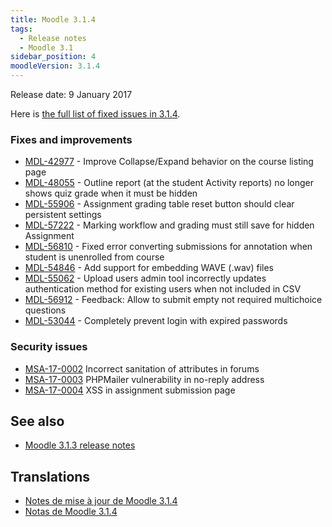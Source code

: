 ```yaml
---
title: Moodle 3.1.4
tags:
  - Release notes
  - Moodle 3.1
sidebar_position: 4
moodleVersion: 3.1.4
---
```

Release date: 9 January 2017

Here is [the full list of fixed issues in 3.1.4](https://tracker.moodle.org/secure/IssueNavigator!executeAdvanced.jspa?jqlQuery=project+%3D+mdl+AND+resolution+%3D+fixed+AND+fixVersion+in+%28%223.1.4%22%29+ORDER+BY+priority+DESC&runQuery=true&clear=true).

### Fixes and improvements

- [MDL-42977](https://tracker.moodle.org/browse/MDL-42977) - Improve Collapse/Expand behavior on the course listing page
- [MDL-48055](https://tracker.moodle.org/browse/MDL-48055) - Outline report (at the student Activity reports) no longer shows quiz grade when it must be hidden
- [MDL-55906](https://tracker.moodle.org/browse/MDL-55906) - Assignment grading table reset button should clear persistent settings
- [MDL-57222](https://tracker.moodle.org/browse/MDL-57222) - Marking workflow and grading must still save for hidden Assignment
- [MDL-56810](https://tracker.moodle.org/browse/MDL-56810) - Fixed error converting submissions for annotation when student is unenrolled from course
- [MDL-54846](https://tracker.moodle.org/browse/MDL-54846) - Add support for embedding WAVE (.wav) files
- [MDL-55062](https://tracker.moodle.org/browse/MDL-55062) - Upload users admin tool incorrectly updates authentication method for existing users when not included in CSV
- [MDL-56912](https://tracker.moodle.org/browse/MDL-56912) - Feedback: Allow to submit empty not required multichoice questions
- [MDL-53044](https://tracker.moodle.org/browse/MDL-53044) - Completely prevent login with expired passwords

### Security issues

- [MSA-17-0002](https://moodle.org/mod/forum/discuss.php?d=345912) Incorrect sanitation of attributes in forums
- [MSA-17-0003](https://moodle.org/mod/forum/discuss.php?d=345914) PHPMailer vulnerability in no-reply address
- [MSA-17-0004](https://moodle.org/mod/forum/discuss.php?d=345915) XSS in assignment submission page

## See also

- [Moodle 3.1.3 release notes](/general/releases/3.1/3.1.3)

## Translations

- [Notes de mise à jour de Moodle 3.1.4](https://docs.moodle.org/fr/Notes_de_mise_à_jour_de_Moodle_3.1.4)
- [Notas de Moodle 3.1.4](https://docs.moodle.org/es/Notas_de_Moodle_3.1.4)
